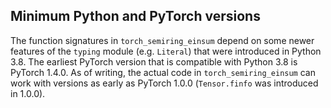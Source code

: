 ## Minimum Python and PyTorch versions

The function signatures in `torch_semiring_einsum` depend on some newer
features of the `typing` module (e.g. `Literal`) that were introduced in
Python 3.8. The earliest PyTorch version that is compatible with Python 3.8 is
PyTorch 1.4.0. As of writing, the actual code in `torch_semiring_einsum` can
work with versions as early as PyTorch 1.0.0 (`Tensor.finfo` was introduced in
1.0.0).
